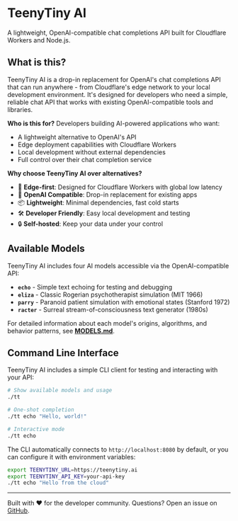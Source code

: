 # TeenyTiny AI

A lightweight, OpenAI-compatible chat completions API built for Cloudflare Workers and Node.js.

## What is this?

TeenyTiny AI is a drop-in replacement for OpenAI's chat completions API that can run anywhere - from Cloudflare's edge network to your local development environment. It's designed for developers who need a simple, reliable chat API that works with existing OpenAI-compatible tools and libraries.

**Who is this for?** Developers building AI-powered applications who want:
- A lightweight alternative to OpenAI's API
- Edge deployment capabilities with Cloudflare Workers  
- Local development without external dependencies
- Full control over their chat completion service

**Why choose TeenyTiny AI over alternatives?**
- 🚀 **Edge-first**: Designed for Cloudflare Workers with global low latency
- 🔧 **OpenAI Compatible**: Drop-in replacement for existing apps
- 📦 **Lightweight**: Minimal dependencies, fast cold starts
- 🛠️ **Developer Friendly**: Easy local development and testing
- 🔒 **Self-hosted**: Keep your data under your control

## Available Models

TeenyTiny AI includes four AI models accessible via the OpenAI-compatible API:

- **`echo`** - Simple text echoing for testing and debugging
- **`eliza`** - Classic Rogerian psychotherapist simulation (MIT 1966)
- **`parry`** - Paranoid patient simulation with emotional states (Stanford 1972)
- **`racter`** - Surreal stream-of-consciousness text generator (1980s)

For detailed information about each model's origins, algorithms, and behavior patterns, see **[MODELS.md](MODELS.md)**.

## Command Line Interface

TeenyTiny AI includes a simple CLI client for testing and interacting with your API:

```bash
# Show available models and usage
./tt

# One-shot completion
./tt echo "Hello, world!"

# Interactive mode
./tt echo
```

The CLI automatically connects to `http://localhost:8080` by default, or you can configure it with environment variables:

```bash
export TEENYTINY_URL=https://teenytiny.ai
export TEENYTINY_API_KEY=your-api-key
./tt echo "Hello from the cloud"
```

---

Built with ❤️ for the developer community. Questions? Open an issue on [GitHub](https://github.com/teenytinyai/teenytiny-api).
